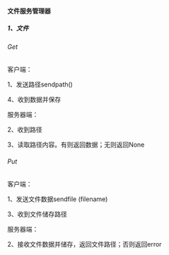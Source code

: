 #### 文件服务管理器

##### 1、文件

###### Get

客户端：

1、发送路径sendpath()

4、收到数据并保存

服务器端：

2、收到路径

3、读取路径内容。有则返回数据；无则返回None

###### Put

客户端：

1、发送文件数据sendfile (filename)

3、收到文件储存路径

服务器端：

2、接收文件数据并储存，返回文件路径；否则返回error



